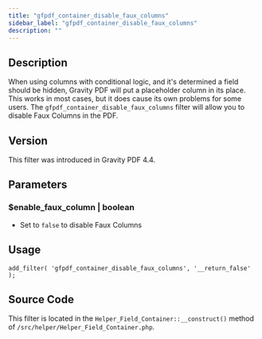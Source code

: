 ```yaml
---
title: "gfpdf_container_disable_faux_columns"
sidebar_label: "gfpdf_container_disable_faux_columns"
description: ""
---
```


## Description 

When using columns with conditional logic, and it's determined a field should be hidden, Gravity PDF will put a placeholder column in its place. This works in most cases, but it does cause its own problems for some users. The `gfpdf_container_disable_faux_columns` filter will allow you to disable Faux Columns in the PDF.

## Version 

This filter was introduced in Gravity PDF 4.4.

## Parameters 

### $enable_faux_column | boolean
*  Set to `false` to disable Faux Columns

## Usage 

```language-php
add_filter( 'gfpdf_container_disable_faux_columns', '__return_false' );
```

## Source Code 

This filter is located in the `Helper_Field_Container::__construct()` method of `/src/helper/Helper_Field_Container.php`.